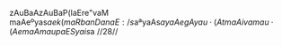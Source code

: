 zAuBaAzAuBaP(laEre"vaM maAeºyas$ae k(maRbanDanaE: /
s$aªyaAs$ayaAegAyau·(AtmaA ivamau·(Ae maAmaupaESyais$a //28//